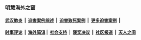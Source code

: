 
### 明慧海外之窗

####  [武汉肺炎](indexes/365.md?t=06040501) &nbsp;|&nbsp;  [迫害案例综述](indexes/328.md?t=06040501) &nbsp;|&nbsp; [迫害致死案例](indexes/277.md?t=06040501)  &nbsp;|&nbsp; [更多迫害案例](indexes/81.md?t=06040501)  &nbsp;|&nbsp; 
####  [时事评论](indexes/19.md?t=06040501) &nbsp;|&nbsp; [海外简讯](indexes/245.md?t=06040501)&nbsp;|&nbsp;  [社会支持](indexes/140.md?t=06040501) &nbsp;|&nbsp; [褒奖决议](indexes/282.md?t=06040501) &nbsp;|&nbsp; [社区报道](indexes/91.md?t=06040501)  &nbsp;|&nbsp; [天人之间](indexes/78.md?t=06040501) 

